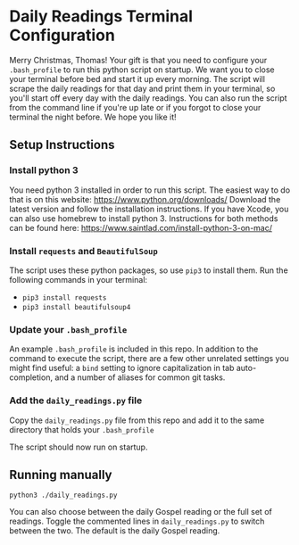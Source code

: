 # Daily Readings Terminal Configuration
Merry Christmas, Thomas! Your gift is that you need to configure your `.bash_profile` to run this python script on startup. We want you to close your terminal before bed and start it up every morning. The script will scrape the daily readings for that day and print them in your terminal, so you'll start off every day with the daily readings. You can also run the script from the command line if you're up late or if you forgot to close your terminal the night before.
We hope you like it!

## Setup Instructions

### Install python 3
You need python 3 installed in order to run this script. The easiest way to do that is on this website: https://www.python.org/downloads/
Download the latest version and follow the installation instructions. If you have Xcode, you can also use homebrew to install python 3. Instructions for both methods can be found here: https://www.saintlad.com/install-python-3-on-mac/

### Install `requests` and `BeautifulSoup`
The script uses these python packages, so use `pip3` to install them. Run the following commands in your terminal:
- `pip3 install requests`
- `pip3 install beautifulsoup4`

### Update your `.bash_profile`
An example `.bash_profile` is included in this repo. In addition to the command to execute the script, there are a few other unrelated settings you might find useful: a `bind` setting to ignore capitalization in tab auto-completion, and a number of aliases for common git tasks.

### Add the `daily_readings.py` file
Copy the `daily_readings.py` file from this repo and add it to the same directory that holds your `.bash_profile`

The script should now run on startup.

## Running manually
`python3 ./daily_readings.py`

You can also choose between the daily Gospel reading or the full set of readings. Toggle the commented lines in `daily_readings.py` to switch between the two. The default is the daily Gospel reading.
